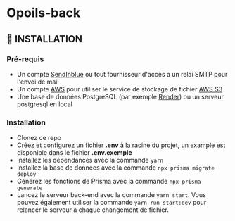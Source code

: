 # Opoils-back

## 🔧 INSTALLATION

### Pré-requis
- Un compte [SendInblue](https://fr.sendinblue.com/) ou tout fournisseur d'accès a un relai SMTP pour l'envoi de mail
- Un compte [AWS](https://aws.amazon.com/) pour utiliser le service de stockage de fichier [AWS S3](https://aws.amazon.com/fr/s3/)
- Une base de données PostgreSQL (par exemple [Render](https://render.com/)) ou un serveur postgresql en local

### Installation
- Clonez ce repo
- Créez et configurez un fichier **.env** à la racine du projet, un example est disponible dans le fichier __.env.exemple__
- Installez les dépendances avec la commande ``yarn``
- Installez la base de données avec la commande ``npx prisma migrate deploy``
- Générez les fonctions de Prisma avec la commande ``npx prisma generate``
- Lancez le serveur back-end avec la commande ``yarn start``. 
Vous pouvez également utiliser la commande ``yarn run start:dev`` pour relancer le serveur
a chaque changement de fichier.
